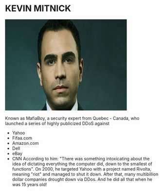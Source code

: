# KEVIN MITNICK

<img src="../images/michael.png" data-canonical-src="https://gyazo.com/eb5c5741b6a9a16c692170a41a49c858.png" width="400" height="300" />

Known as MafiaBoy, a security expert from Quebec - Canada, who launched a series of highly publicized DDoS against 
* Yahoo 
* Fifaa.com
* Amazon.com
* Dell 
* eBay
* CNN
According to him: "There was something intoxicating about the idea of dictating everything the computer did, down to the smallest of functions". On 2000, he targeted Yahoo with a project named Rivolta, meaning "riot" and managed to shut it down. After that, many multibillion dollar companies drought down via DDos. And he did all that when he was 15 years old!